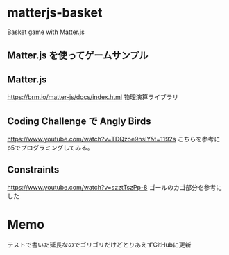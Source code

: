 # matterjs-basket
Basket game with Matter.js

## Matter.js を使ってゲームサンプル

## Matter.js
https://brm.io/matter-js/docs/index.html
物理演算ライブラリ

## Coding Challenge で Angly Birds
https://www.youtube.com/watch?v=TDQzoe9nslY&t=1192s
こちらを参考にp5でプログラミングしてみる。

## Constraints
https://www.youtube.com/watch?v=szztTszPp-8
ゴールのカゴ部分を参考にした

# Memo
テストで書いた延長なのでゴリゴリだけどとりあえずGitHubに更新


